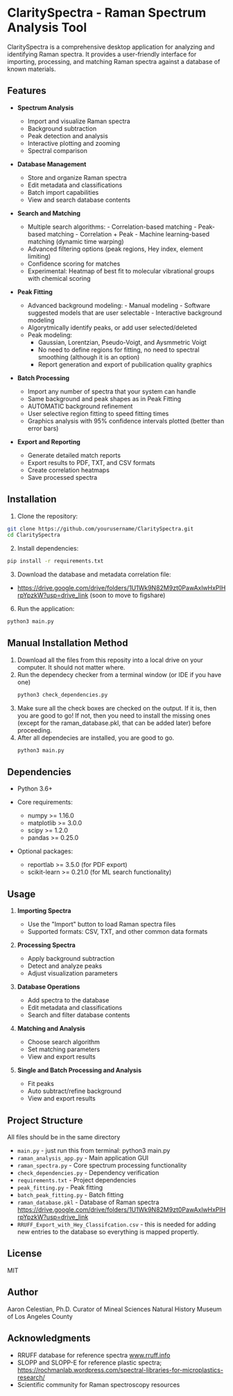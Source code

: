 # ClaritySpectra - Raman Spectrum Analysis Tool

ClaritySpectra is a comprehensive desktop application for analyzing and identifying Raman spectra. It provides a user-friendly interface for importing, processing, and matching Raman spectra against a database of known materials.

## Features

- **Spectrum Analysis**
  - Import and visualize Raman spectra
  - Background subtraction
  - Peak detection and analysis
  - Interactive plotting and zooming
  - Spectral comparison

- **Database Management**
  - Store and organize Raman spectra
  - Edit metadata and classifications
  - Batch import capabilities
  - View and search database contents

- **Search and Matching**
	- Multiple search algorithms:
			- Correlation-based matching
			- Peak-based matching
   			- Correlation + Peak
			- Machine learning-based matching (dynamic time warping)
	- Advanced filtering options (peak regions, Hey index, element limiting)
	- Confidence scoring for matches
	- Experimental: Heatmap of best fit to molecular vibrational groups with chemical scoring

-  **Peak Fitting**
	- Advanced background modeling: 
			- Manual modeling
			- Software suggested models that are user selectable
			- Interactive background modeling
	-    Algorytmically identify peaks, or add user selected/deleted
	-    Peak modeling:
			- Gaussian, Lorentzian, Pseudo-Voigt, and Aysmmetric Voigt
			- No need to define regions for fitting, no need to spectral smoothing (although it is an option)
			- Report generation and export of pubilication quality graphics

- **Batch Processing**
	- Import any number of spectra that your system can handle
	- Same background and peak shapes as in Peak Fitting
	- AUTOMATIC background refinement
	- User selective region fitting to speed fitting times
	- Graphics analysis with 95% confidence intervals plotted (better than error bars)

- **Export and Reporting**
  - Generate detailed match reports
  - Export results to PDF, TXT, and CSV formats
  - Create correlation heatmaps
  - Save processed spectra

## Installation

1. Clone the repository:
```bash
git clone https://github.com/yourusername/ClaritySpectra.git
cd ClaritySpectra
```

2. Install dependencies:
```bash
pip install -r requirements.txt
```

3. Download the database and metadata correlation file:
  - https://drive.google.com/drive/folders/1U1Wk9N82M9zt0PawAxlwHxPIHrpYpzkW?usp=drive_link (soon to move to figshare)

6. Run the application:
```bash
python3 main.py
```
## Manual Installation Method

1. Download all the files from this reposity into a local drive on your computer.  It should not matter where.
2. Run the dependecy checker from a terminal window (or IDE if you have one)
   ```bash
   python3 check_dependencies.py
   ```
3. Make sure all the check boxes are checked on the output.  If it is, then you are good to go!  If not, then you need to install the missing ones (except for the raman_database.pkl, that can be added later) before proceeding.
4. After all dependecies are installed, you are good to go.
   ```bash
   python3 main.py
   ```

## Dependencies

- Python 3.6+
- Core requirements:
  - numpy >= 1.16.0
  - matplotlib >= 3.0.0
  - scipy >= 1.2.0
  - pandas >= 0.25.0

- Optional packages:
  - reportlab >= 3.5.0 (for PDF export)
  - scikit-learn >= 0.21.0 (for ML search functionality)

## Usage

1. **Importing Spectra**
   - Use the "Import" button to load Raman spectra files
   - Supported formats: CSV, TXT, and other common data formats

2. **Processing Spectra**
   - Apply background subtraction
   - Detect and analyze peaks
   - Adjust visualization parameters

3. **Database Operations**
   - Add spectra to the database
   - Edit metadata and classifications
   - Search and filter database contents

4. **Matching and Analysis**
   - Choose search algorithm
   - Set matching parameters
   - View and export results
  
5. **Single and Batch Processing and Analysis**
   - Fit peaks
   - Auto subtract/refine background
   - View and export results

## Project Structure

All files should be in the same directory
- `main.py` - just run this from terminal: python3 main.py
- `raman_analysis_app.py` - Main application GUI
- `raman_spectra.py` - Core spectrum processing functionality
- `check_dependencies.py` - Dependency verification
- `requirements.txt` - Project dependencies
- `peak_fitting.py` - Peak fitting
- `batch_peak_fitting.py` - Batch fitting
- `raman_database.pkl` - Database of Raman spectra https://drive.google.com/drive/folders/1U1Wk9N82M9zt0PawAxlwHxPIHrpYpzkW?usp=drive_link
- `RRUFF_Export_with_Hey_Classifcation.csv` - this is needed for adding new entries to the database so everything is mapped propertly. 

## License

MIT

## Author

Aaron Celestian, Ph.D.
Curator of Mineal Sciences
Natural History Museum of Los Angeles County

## Acknowledgments

- RRUFF database for reference spectra
    www.rruff.info
- SLOPP and SLOPP-E for reference plastic spectra; 
    https://rochmanlab.wordpress.com/spectral-libraries-for-microplastics-research/
- Scientific community for Raman spectroscopy resources 
